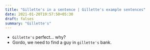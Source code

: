 ```yaml
---
title: "Gillette's in a sentence | Gillette's example sentences"
date: 2021-01-20T19:57:50+05:30
draft: falses
summary: "Gillette's"
---
```

- `Gillette's` perfect... why?
- Gordo, we need to find a guy in `gillette's` bank.
                 
